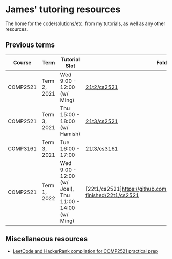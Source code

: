 # James' tutoring resources
The home for the code/solutions/etc. from my tutorials, as well as any other resources.

<!--
## Current term (Term 1, 2022)
| Course |    Term    |          Tutorial Slot           |                                      Folder                                           |
|--------|------------|----------------------------------|---------------------------------------------------------------------------------------|
-->

## Previous terms
| Course |    Term    |          Tutorial Slot           |                                      Folder                                        |
|--------|------------|----------------------------------|------------------------------------------------------------------------------------|
|COMP2521|Term 2, 2021|Wed 9:00 - 12:00 (w/ Ming)|[21t2/cs2521](https://github.com/jedavidson/tutoring/tree/21t2-finished/21t2/cs2521)|
|COMP2521|Term 3, 2021|Thu 15:00 - 18:00 (w/ Hamish)|[21t3/cs2521](https://github.com/jedavidson/tutoring/tree/21t3-finished/21t3/cs2521)|
|COMP3161|Term 3, 2021|Tue 16:00 - 17:00|[21t3/cs3161](https://github.com/jedavidson/tutoring/tree/21t3-finished/21t3/cs3161)|
|COMP2521|Term 1, 2022|Wed 9:00 - 12:00 (w/ Joel), Thu 11:00 - 14:00 (w/ Ming)|[22t1/cs2521]https://github.com/jedavidson/tutoring/tree/22t1-finished/22t1/cs2521|

## Miscellaneous resources

- [LeetCode and HackerRank compilation for COMP2521 practical prep](https://gist.github.com/jedavidson/1a99b8944897d532271fe164d4ce3049)
